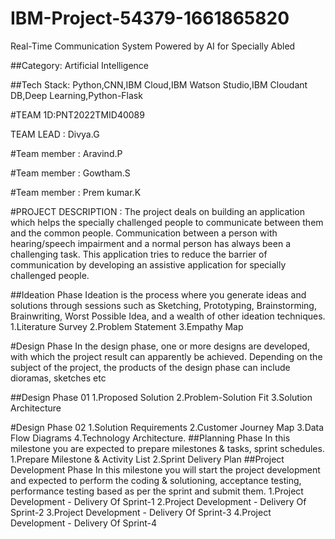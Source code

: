 # IBM-Project-54379-1661865820
Real-Time Communication System Powered by AI for Specially Abled

##Category: Artificial Intelligence

##Tech Stack:
Python,CNN,IBM Cloud,IBM Watson Studio,IBM Cloudant DB,Deep Learning,Python-Flask

#TEAM 1D:PNT2022TMID40089

TEAM LEAD : Divya.G

#Team member : Aravind.P

#Team member : Gowtham.S

#Team member : Prem kumar.K

#PROJECT DESCRIPTION :
  The project deals on building an application which helps the specially challenged people to communicate between them and the common people. Communication between a       person with hearing/speech impairment and a normal person has always been a challenging task. This application tries to reduce the barrier of communication by           developing an assistive application for specially challenged people.

##Ideation Phase
 Ideation is the process where you generate ideas and solutions through sessions such as Sketching, Prototyping, Brainstorming, Brainwriting, Worst Possible Idea, and
 a wealth of other ideation techniques.
1.Literature Survey
2.Problem Statement
3.Empathy Map

#Design Phase
  In the design phase, one or more designs are developed, with which the project result can apparently be achieved. Depending on the subject of the project, the         products of the design phase can include dioramas, sketches etc

##Design Phase 01
  1.Proposed Solution
  2.Problem-Solution Fit
  3.Solution Architecture

#Design Phase 02
 1.Solution Requirements
 2.Customer Journey Map
 3.Data Flow Diagrams
 4.Technology Architecture.
 ##Planning Phase
     In this milestone you are expected to prepare milestones & tasks, sprint schedules.
      1.Prepare Milestone & Activity List
      2.Sprint Delivery Plan
 ##Project Development Phase
    In this milestone you will start the project development and expected to perform the coding & solutioning, acceptance testing, performance testing based as per         the sprint and submit them.
 1.Project Development - Delivery Of Sprint-1
 2.Project Development - Delivery Of Sprint-2
 3.Project Development - Delivery Of Sprint-3
 4.Project Development - Delivery Of Sprint-4

